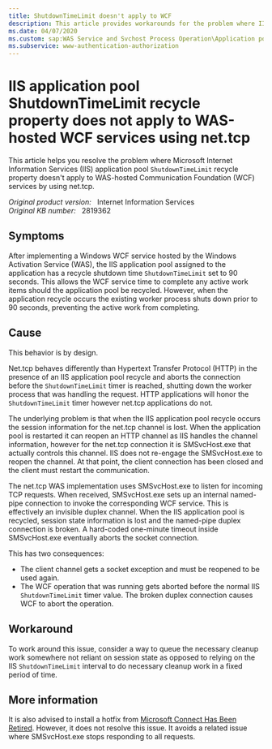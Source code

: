 ```yaml
---
title: ShutdownTimeLimit doesn't apply to WCF
description: This article provides workarounds for the problem where IIS application pool ShutdownTimeLimit recycle property does not apply to WAS-hosted WCF services using net.tcp.
ms.date: 04/07/2020
ms.custom: sap:WAS Service and Svchost Process Operation\Application pool identity
ms.subservice: www-authentication-authorization
---
```

# IIS application pool ShutdownTimeLimit recycle property does not apply to WAS-hosted WCF services using net.tcp

This article helps you resolve the problem where Microsoft Internet Information Services (IIS) application pool `ShutdownTimeLimit` recycle property doesn't apply to WAS-hosted Communication Foundation (WCF) services by using net.tcp.

_Original product version:_ &nbsp; Internet Information Services  
_Original KB number:_ &nbsp; 2819362

## Symptoms

After implementing a Windows WCF service hosted by the Windows Activation Service (WAS), the IIS application pool assigned to the application has a recycle shutdown time `ShutdownTimeLimit` set to 90 seconds. This allows the WCF service time to complete any active work items should the application pool be recycled. However, when the application recycle occurs the existing worker process shuts down prior to 90 seconds, preventing the active work from completing.

## Cause

This behavior is by design.

Net.tcp behaves differently than Hypertext Transfer Protocol (HTTP) in the presence of an IIS application pool recycle and aborts the connection before the `ShutdownTimeLimit` timer is reached, shutting down the worker process that was handling the request. HTTP applications will honor the `ShutdownTimeLimit` timer however net.tcp applications do not.

The underlying problem is that when the IIS application pool recycle occurs the session information for the net.tcp channel is lost. When the application pool is restarted it can reopen an HTTP channel as IIS handles the channel information, however for the net.tcp connection it is SMSvcHost.exe that actually controls this channel. IIS does not re-engage the SMSvcHost.exe to reopen the channel. At that point, the client connection has been closed and the client must restart the communication.

The net.tcp WAS implementation uses SMSvcHost.exe to listen for incoming TCP requests. When received, SMSvcHost.exe sets up an internal named-pipe connection to invoke the corresponding WCF service. This is effectively an invisible duplex channel. When the IIS application pool is recycled, session state information is lost and the named-pipe duplex connection is broken. A hard-coded one-minute timeout inside SMSvcHost.exe eventually aborts the socket connection.

This has two consequences:

- The client channel gets a socket exception and must be reopened to be used again.
- The WCF operation that was running gets aborted before the normal IIS `ShutdownTimeLimit` timer value. The broken duplex connection causes WCF to abort the operation.

## Workaround

To work around this issue, consider a way to queue the necessary cleanup work somewhere not reliant on session state as opposed to relying on the IIS `ShutdownTimeLimit` interval to do necessary cleanup work in a fixed period of time.

## More information

It is also advised to install a hotfix from [Microsoft Connect Has Been Retired](/collaborate/connect-redirect?downloadid=35626). However, it does not resolve this issue. It avoids a related issue where SMSvcHost.exe stops responding to all requests.
